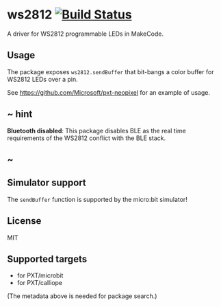 # ws2812 [![Build Status](https://travis-ci.org/Microsoft/pxt-ws2812.svg?branch=master)](https://travis-ci.org/Microsoft/pxt-ws2812)

A driver for WS2812 programmable LEDs in MakeCode.

## Usage

The package exposes ``ws2812.sendBuffer`` that bit-bangs a color buffer for WS2812 LEDs over a pin.

See https://github.com/Microsoft/pxt-neopixel for an example of usage.

## ~ hint
 
**Bluetooth disabled**: This package disables BLE as the real time requirements of the WS2812 conflict with the BLE stack.

## ~

## Simulator support

The ``sendBuffer`` function is supported by the micro:bit simulator!

## License

MIT

## Supported targets

* for PXT/microbit
* for PXT/calliope

(The metadata above is needed for package search.)

